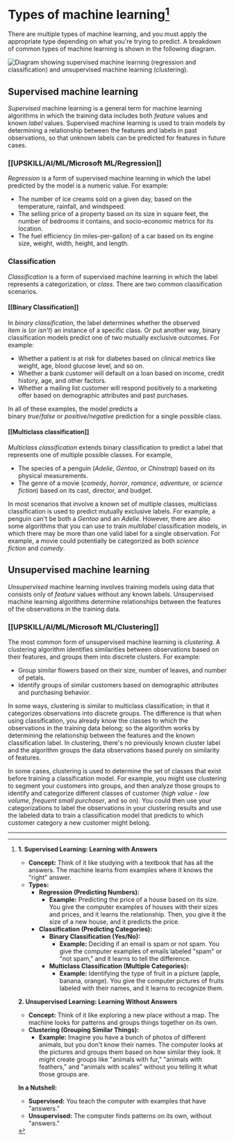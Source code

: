 # Types of machine learning[^1]


There are multiple types of machine learning, and you must apply the appropriate type depending on what you're trying to predict. A breakdown of common types of machine learning is shown in the following diagram.

![Diagram showing supervised machine learning (regression and classification) and unsupervised machine learning (clustering).](https://learn.microsoft.com/en-us/training/wwl-data-ai/fundamentals-machine-learning/media/machine-learning-types.png)

## Supervised machine learning

_Supervised_ machine learning is a general term for machine learning algorithms in which the training data includes both _feature_ values and known _label_ values. Supervised machine learning is used to train models by determining a relationship between the features and labels in past observations, so that unknown labels can be predicted for features in future cases.

### [[UPSKILL/AI/ML/Microsoft ML/Regression]]

_Regression_ is a form of supervised machine learning in which the label predicted by the model is a numeric value. For example:

- The number of ice creams sold on a given day, based on the temperature, rainfall, and windspeed.
- The selling price of a property based on its size in square feet, the number of bedrooms it contains, and socio-economic metrics for its location.
- The fuel efficiency (in miles-per-gallon) of a car based on its engine size, weight, width, height, and length.

### Classification

_Classification_ is a form of supervised machine learning in which the label represents a categorization, or _class_. There are two common classification scenarios.

#### [[Binary Classification]]

In _binary classification_, the label determines whether the observed item _is_ (or _isn't_) an instance of a specific class. Or put another way, binary classification models predict one of two mutually exclusive outcomes. For example:

- Whether a patient is at risk for diabetes based on clinical metrics like weight, age, blood glucose level, and so on.
- Whether a bank customer will default on a loan based on income, credit history, age, and other factors.
- Whether a mailing list customer will respond positively to a marketing offer based on demographic attributes and past purchases.

In all of these examples, the model predicts a binary _true_/_false_ or _positive/negative_ prediction for a single possible class.

#### [[Multiclass classification]]

_Multiclass classification_ extends binary classification to predict a label that represents one of multiple possible classes. For example,

- The species of a penguin (_Adelie_, _Gentoo_, or _Chinstrap_) based on its physical measurements.
- The genre of a movie (_comedy_, _horror_, _romance_, _adventure_, or _science fiction_) based on its cast, director, and budget.

In most scenarios that involve a known set of multiple classes, multiclass classification is used to predict mutually exclusive labels. For example, a penguin can't be both a _Gentoo_ and an _Adelie_. However, there are also some algorithms that you can use to train _multilabel_ classification models, in which there may be more than one valid label for a single observation. For example, a movie could potentially be categorized as both _science fiction_ and _comedy_.

## Unsupervised machine learning

_Unsupervised_ machine learning involves training models using data that consists only of _feature_ values without any known labels. Unsupervised machine learning algorithms determine relationships between the features of the observations in the training data.

### [[UPSKILL/AI/ML/Microsoft ML/Clustering]]

The most common form of unsupervised machine learning is _clustering_. A clustering algorithm identifies similarities between observations based on their features, and groups them into discrete clusters. For example:

- Group similar flowers based on their size, number of leaves, and number of petals.
- Identify groups of similar customers based on demographic attributes and purchasing behavior.

In some ways, clustering is similar to multiclass classification; in that it categorizes observations into discrete groups. The difference is that when using classification, you already know the classes to which the observations in the training data belong; so the algorithm works by determining the relationship between the features and the known classification label. In clustering, there's no previously known cluster label and the algorithm groups the data observations based purely on similarity of features.

In some cases, clustering is used to determine the set of classes that exist before training a classification model. For example, you might use clustering to segment your customers into groups, and then analyze those groups to identify and categorize different classes of customer (_high value - low volume_, _frequent small purchaser_, and so on). You could then use your categorizations to label the observations in your clustering results and use the labeled data to train a classification model that predicts to which customer category a new customer might belong.












































___

[^1]: **1. Supervised Learning: Learning with Answers**
	
	- **Concept:** Think of it like studying with a textbook that has all the answers. The machine learns from examples where it knows the "right" answer.
	- **Types:**
	    - **Regression (Predicting Numbers):**
	        - **Example:** Predicting the price of a house based on its size. You give the computer examples of houses with their sizes and prices, and it learns the relationship. Then, you give it the size of a new house, and it predicts the price.
	    - **Classification (Predicting Categories):**
	        - **Binary Classification (Yes/No):**
	            - **Example:** Deciding if an email is spam or not spam. You give the computer examples of emails labeled "spam" or "not spam," and it learns to tell the difference.
	        - **Multiclass Classification (Multiple Categories):**
	            - **Example:** Identifying the type of fruit in a picture (apple, banana, orange). You give the computer pictures of fruits labeled with their names, and it learns to recognize them.
	
	**2. Unsupervised Learning: Learning Without Answers**
	
	- **Concept:** Think of it like exploring a new place without a map. The machine looks for patterns and groups things together on its own.
	- **Clustering (Grouping Similar Things):**
	    - **Example:** Imagine you have a bunch of photos of different animals, but you don't know their names. The computer looks at the pictures and groups them based on how similar they look. It might create groups like "animals with fur," "animals with feathers," and "animals with scales" without you telling it what those groups are.
	
	**In a Nutshell:**
	
	- **Supervised:** You teach the computer with examples that have "answers."
	- **Unsupervised:** The computer finds patterns on its own, without "answers."
	